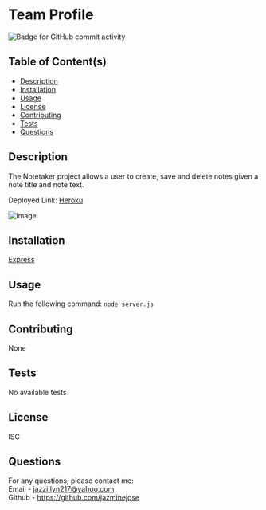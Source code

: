 # Team Profile 
  ![Badge for GitHub commit activity](https://img.shields.io/github/commit-activity/w/jazminejose/teamProfile?style=for-the-badge)

## Table of Content(s)

- [Description](#description)
- [Installation](#installation)
- [Usage](#usage)
- [License](#license)
- [Contributing](#contributing)
- [Tests](#tests)
- [Questions](#questions)

## Description
The Notetaker project allows a user to create, save and delete notes given a note title and note text.

Deployed Link: [Heroku](https://jaznotetaker.herokuapp.com/)

![image](https://user-images.githubusercontent.com/92974218/146241567-51fc95fb-62cc-49a0-be38-9ffa9d77913e.png)



## Installation
 [Express](https://www.npmjs.com/package/express)

## Usage
Run the following command: 
`node server.js`

## Contributing
None

## Tests
No available tests

## License
ISC

## Questions
For any questions, please contact me:<br>
Email - jazzi.lyn217@yahoo.com<br>
Github - https://github.com/jazminejose<br>
